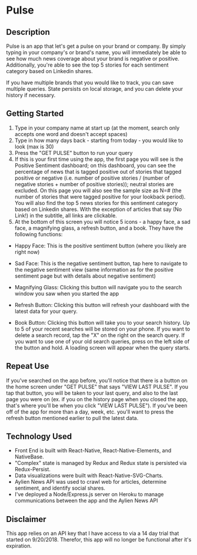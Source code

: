 # Pulse

## Description

Pulse is an app that let's get a pulse on your brand or company. By simply typing
in your company's or brand's name, you will immediately be able to see how much news coverage
about your brand is negative or positive. Additionally, you're able to see the top 5 stories
for each sentiment category based on Linkedin shares.

If you have multiple brands that you would like to track, you can save multiple queries. State
persists on local storage, and you can delete your history if necessary.

## Getting Started

1. Type in your company name at start up (at the moment, search only accepts one word and doesn't accept spaces)
2. Type in how many days back - starting from today - you would like to look (max is 30)
3. Press the "GET PULSE" button to run your query
4. If this is your first time using the app, the first page you will see is the Positive Sentiment dashboard; on this dashboard, you can see the percentage of news that is tagged positive out of stories that tagged positive or negative (i.e. number of positive stories / (number of negative stories + number of positive stories)); neutral stories are excluded. On this page you will also see the sample size as N=# (the number of stories that were tagged positive for your lookback period). You will also find the top 5 news stories for this sentiment category based on Linkedin shares. With the exception of articles that say (No Link!) in the subtitle, all links are clickable.
5. At the bottom of this screen you will notice 5 icons - a happy face, a sad face, a magnifying glass, a refresh button, and a book. They have the following functions:

- Happy Face: This is the positive sentiment button (where you likely are right now)

- Sad Face: This is the negative sentiment button, tap here to navigate to the negative sentiment view (same information as for the positive sentiment page but with details about negative sentiment)

- Magnifying Glass: Clicking this button will navigate you to the search window you saw when you started the app

- Refresh Button: Clicking this button will refresh your dashboard with the latest data for your query.

- Book Button: Clicking this button will take you to your search history. Up to 5 of your recent searches will be stored on your phone. If you want to delete a search record, tap the "X" on the right on the search query. If you want to use one of your old search queries, press on the left side of the button and hold. A loading screen will appear when the query starts.

## Repeat Use

If you've searched on the app before, you'll notice that there is a button on the home screen under "GET PULSE" that says "VIEW LAST PULSE". If you tap that button, you will be taken to your last query, and also to the last page you were on (ex. if you on the history page when you closed the app, that's where you'll be when you click "VIEW LAST PULSE"). If you've been off of the app for more than a day, week, etc. you'll want to press the refresh button mentioned earlier to pull the latest data.

## Technology Used

- Front End is built with React-Native, React-Native-Elements, and NativeBase.
- "Complex" state is managed by Redux and Redux state is persisted via Redux-Persist.
- Data visualizations were built with React-Native-SVG-Charts.
- Aylien News API was used to crawl web for articles, determine sentiment, and identify social shares.
- I've deployed a Node/Express.js server on Heroku to manage communications between the app and the Aylien News API

## Disclaimer

This app relies on an API key that I have access to via a 14 day trial that started on 9/20/2018. Therefor, this app will no longer be functional after it's expiration.
